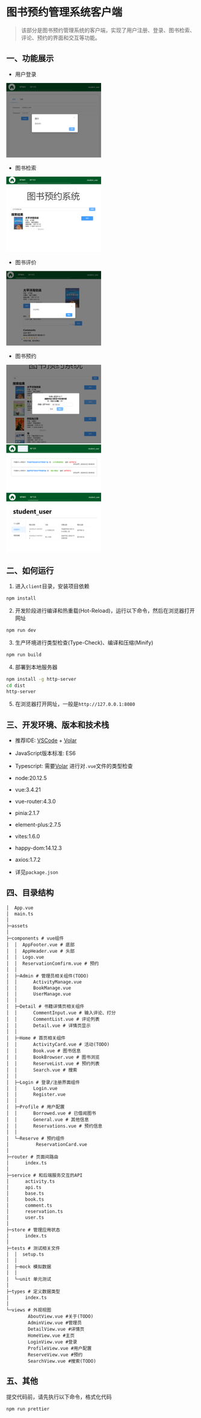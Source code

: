 # 图书预约管理系统客户端

> 该部分是图书预约管理系统的客户端，实现了用户注册、登录、图书检索、评论、预约的界面和交互等功能。

## 一、功能展示

- 用户登录

<img src="image/README/1719305560135.png" width=50%>

- 图书检索

<img src="image/README/1719305136270.png" width=50%>

- 图书评价

<img src="image/README/1719305197537.png" width=50%>

- 图书预约

<img src="image/README/1719305377474.png" width=50%>

<img src="image/README/1719305400747.png" width=50%>

<img src="image/README/1719305587047.png" width=50%>

## 二、如何运行

1. 进入`client`目录，安装项目依赖

```sh
npm install
```

2. 开发阶段进行编译和热重载(Hot-Reload)，运行以下命令，然后在浏览器打开网址

```sh
npm run dev
```

3. 生产环境进行类型检查(Type-Check)、编译和压缩(Minify)

```sh
npm run build
```

4. 部署到本地服务器

```sh
npm install -g http-server
cd dist
http-server
```

5. 在浏览器打开网址，一般是`http://127.0.0.1:8080`


## 三、开发环境、版本和技术栈

- 推荐IDE: [VSCode](https://code.visualstudio.com/) + [Volar](https://marketplace.visualstudio.com/items?itemName=Vue.volar)

- JavaScript版本标准: ES6

- Typescript: 需要[Volar](https://marketplace.visualstudio.com/items?itemName=Vue.volar) 进行对`.vue`文件的类型检查

- node:20.12.5

- vue:3.4.21

- vue-router:4.3.0

- pinia:2.1.7

- element-plus:2.7.5

- vites:1.6.0

- happy-dom:14.12.3

- axios:1.7.2

- 详见`package.json`
## 四、目录结构

```
│  App.vue
│  main.ts 
│  
├─assets 
│          
├─components # vue组件
│  │  AppFooter.vue # 底部
│  │  AppHeader.vue # 头部
│  │  Logo.vue
│  │  ReservationComfirm.vue # 预约
│  │  
│  ├─Admin # 管理员相关组件(TODO)
│  │      ActivityManage.vue
│  │      BookManage.vue
│  │      UserManage.vue
│  │      
│  ├─Detail # 书籍详情页相关组件
│  │      CommentInput.vue # 输入评论、打分
│  │      CommentList.vue # 评论列表
│  │      Detail.vue # 详情页显示
│  │      
│  ├─Home # 首页相关组件
│  │      ActivityCard.vue # 活动(TODO)
│  │      Book.vue # 图书信息
│  │      BookBrowser.vue # 图书浏览
│  │      ReserveList.vue # 预约列表
│  │      Search.vue # 搜索
│  │      
│  ├─Login # 登录/注册界面组件
│  │      Login.vue
│  │      Register.vue
│  │      
│  ├─Profile # 用户配置
│  │      Borrowed.vue # 已借阅图书
│  │      General.vue # 其他信息
│  │      Reservations.vue # 预约信息
│  │      
│  └─Reserve # 预约组件
│          ReservationCard.vue
│          
├─router # 页面间路由
│      index.ts
│      
├─service # 和后端服务交互的API
│      activity.ts
│      api.ts
│      base.ts
│      book.ts
│      comment.ts
│      reservation.ts
│      user.ts
│      
├─store # 管理应用状态
│      index.ts
│      
├─tests # 测试相关文件
│  │  setup.ts
│  │  
│  ├─mock 模拟数据
│  │          
│  └─unit 单元测试
│              
├─types # 定义数据类型
│      index.ts
│      
└─views # 外观视图
        AboutView.vue #关于(TODO)
        AdminView.vue #管理员
        DetailView.vue #详情页
        HomeView.vue #主页
        LoginView.vue #登录
        ProfileView.vue #用户配置
        ReserveView.vue #预约
        SearchView.vue #搜索(TODO)
```


## 五、其他

提交代码前，请先执行以下命令，格式化代码

```sh
npm run prettier
```

